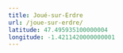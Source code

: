 ```yaml
---
title: Joué-sur-Erdre
url: /joue-sur-erdre/
latitude: 47.495935100000004
longitude: -1.4211420000000001
---
```

